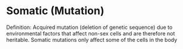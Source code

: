 # Somatic (Mutation)

Definition: Acquired mutation (deletion of genetic sequence) due to environmental factors that affect non-sex cells and are therefore not heritable. Somatic mutations only affect some of the cells in the body